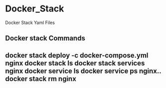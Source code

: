# Docker_Stack
Docker Stack Yaml Files

Docker stack Commands
-------------------------------------------------------------------------------------------------------
docker stack deploy -c docker-compose.yml nginx
docker stack ls
docker stack services nginx
docker service ls
docker service ps nginx..
docker stack rm nginx
----------------------------------------------------------------------------------------------------------
